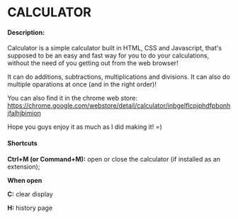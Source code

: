 # CALCULATOR

#### Description:
Calculator is a simple calculator built in HTML, CSS and Javascript, that's supposed to be an easy and fast way for you to do your calculations, without the need of you getting out from the web browser!

It can do additions, subtractions, multiplications and divisions. It can also do multiple oparations at once (and in the right order)!

You can also find it in the chrome web store: 
https://chrome.google.com/webstore/detail/calculator/inbgelflcpjphdfpbonhjfalhjbimion

Hope you guys enjoy it as much as I did making it! =)


#### Shortcuts

**Ctrl+M (or Command+M):** open or close the calculator (if installed as an extension);

**When open**

**C:** clear display

**H:** history page
